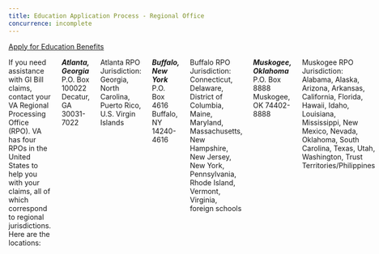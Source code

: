 ```yaml
---
title: Education Application Process - Regional Office
concurrence: incomplete
---
```


<div class="main" role="main" markdown="0">

<div class="action-bar">
  <div class="row">
    <div class="small-12 columns">
      <a class="usa-button-primary" href="/education/apply-for-education-benefits/">Apply for Education Benefits</a>
    </div>
  </div>
</div>

<div class="section one" markdown="0">
<div class="primary" markdown="0">
<div class="row" markdown="0">
<div class="small-12 columns" markdown="1">

If you need assistance with GI Bill claims, contact your VA Regional Processing Office (RPO). VA has four RPOs in the United States to help you with your claims, all of which correspond to regional jurisdictions. Here are the locations:

***Atlanta, Georgia***
P.O. Box 100022
Decatur, GA
30031-7022

Atlanta RPO Jurisdiction:
Georgia, North Carolina, Puerto Rico, U.S. Virgin Islands

***Buffalo, New York***
P.O. Box 4616
Buffalo, NY
14240-4616

Buffalo RPO Jurisdiction:
Connecticut, Delaware, District of Columbia, Maine, Maryland, Massachusetts, New Hampshire, New Jersey, New York, Pennsylvania, Rhode Island, Vermont, Virginia, foreign schools

***Muskogee, Oklahoma***
P.O. Box 8888
Muskogee, OK
74402-8888

Muskogee RPO Jurisdiction:
Alabama, Alaska, Arizona, Arkansas, California, Florida, Hawaii, Idaho, Louisiana, Mississippi, New Mexico, Nevada, Oklahoma, South Carolina, Texas, Utah, Washington, Trust Territories/Philippines

***St. Louis, Missouri***
P.O. Box 66830
St. Louis, MO
63166-6830

St. Louis RPO Jurisdiction:
Colorado, Illinois, Indiana, Iowa, Kansas, Kentucky, Michigan, Minnesota, Missouri, Montana, Nebraska, North Dakota, Ohio, South Dakota, Tennessee, Wisconsin, West Virginia, Wyoming


[MAP](http://www.benefits.va.gov/gibill/regional_processing.asp)


</div>
</div>
</div>


</div>
